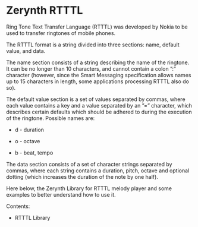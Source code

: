 <!-- _rtttl -->
# Zerynth RTTTL

Ring Tone Text Transfer Language (RTTTL) was developed by Nokia to be used to transfer ringtones of mobile phones.

The RTTTL format is a string divided into three sections: name, default value, and data.

The name section consists of a string describing the name of the ringtone. It can be no longer than 10 characters, and cannot contain a colon ”:” character (however, since the Smart Messaging specification allows names up to 15 characters in length, some applications processing RTTTL also do so).

The default value section is a set of values separated by commas, where each value contains a key and a value separated by an ”=” character, which describes certain defaults which should be adhered to during the execution of the ringtone. Possible names are:


* d - duration


* o - octave


* b - beat, tempo

The data section consists of a set of character strings separated by commas, where each string contains a duration, pitch, octave and optional dotting (which increases the duration of the note by one half).

Here below, the Zerynth Library for RTTTL melody player and some examples to better understand how to use it.

Contents:


* RTTTL Library
